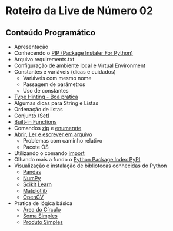 # Roteiro da Live de Número 02

## Conteúdo Programático

- Apresentação
- Conhecendo o [PIP (Package Instaler For Python)](https://pypi.org/project/pip/)
- Arquivo requirements.txt
- Configuração de ambiente local e Virtual Environment
- Constantes e variáveis (dicas e cuidados)
    - Variáveis com mesmo nome
    - Passagem de parâmetros
    - Uso de constantes
- [Type Hinting - Boa prática](https://docs.python.org/3/library/typing.html)
- Algumas dicas para String e Listas
- Ordenação de listas
- [Conjunto (Set)](https://docs.python.org/3.3/library/functions.html#func-set)
- [Built-in Functions](https://docs.python.org/3.3/library/functions.html)
- Comandos [zip](https://docs.python.org/3.3/library/functions.html#zip) e [enumerate](https://docs.python.org/3.3/library/functions.html#enumerate)
- [Abrir, Ler e escrever em arquivo](https://docs.python.org/3/tutorial/inputoutput.html#reading-and-writing-files)
    - Problemas com caminho relativo
    - Pacote OS
- Utilizando o comando [import](https://docs.python.org/3/reference/import.html)
- Olhando mais a fundo o [Python Package Index PyPI](https://pypi.org/)
- Visualização e instalação de bibliotecas conhecidas do Python
    - [Pandas](https://pypi.org/project/pandas/)
    - [NumPy](https://pypi.org/project/numpy/)
    - [Scikit Learn](https://pypi.org/project/scikit-learn/)
    - [Matplotlib](https://pypi.org/project/matplotlib/)
    - [OpenCV](https://pypi.org/project/opencv-python/)
- Pratica de lógica básica
    - [Área do Círculo](https://www.urionlinejudge.com.br/judge/pt/problems/view/1002)
    - [Soma Simples](https://www.urionlinejudge.com.br/judge/pt/problems/view/1003)
    - [Produto Simples](https://www.urionlinejudge.com.br/judge/pt/problems/view/1004)
